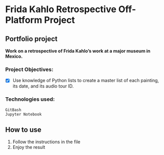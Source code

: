 # **Frida Kahlo Retrospective Off-Platform Project**
## Portfolio project

**Work on a retrospective of Frida Kahlo’s work at a major museum in Mexico.**

### Project Objectives:
- [x] Use knowledge of Python lists to create a master list of each painting, its date, and its audio tour ID.


### Technologies used:
```
GitBash
Jupyter Notebook
```

## How to use ##
1. Follow the instructions in the file
2. Enjoy the result
